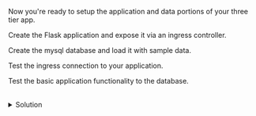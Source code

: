 Now you're ready to setup the application and data portions of your three tier app.

Create the Flask application and expose it via an ingress controller. 

Create the mysql database and load it with sample data.

Test the ingress connection to your application.

Test the basic application functionality to the database.


<br>
<details>
<summary>Solution</summary>
Create the flask docker container image for our application.

Move to the right directory

```plain
cd /root/flask_docker
```{{exec}}

Check the docker file

```plain
cat /root/flask_docker/Dockerfile
```{{exec}}

Check the requirements file for flask and mysql requirements.

```plain
cat /root/flask_docker/requirements.txt
```{{exec}}

Check the sample flask application

```plain
cat /root/flask_docker/view.py
```{{exec}}

Check the basic index.html to render the test application

```plain
cat /root/flask_docker/templates/index.html
```{{exec}}

When you've seen all the files, create the docker image.

```plain
docker image build -t flask_docker .
```{{exec}}

Tag and push the image to the local repository

```plain
docker tag flask_docker localhost:5000/flask_docker
docker push localhost:5000/flask_docker
```{{exec}}

Create a simple flask application from your new image

```plain
kubectl create -f /root/flask_docker/test-app1.yaml
```{{exec}}

Create the service for test-app1-service

```plain
kubectl expose pod test-app1 --port=6000  --name=test-app1-service -n app1
```{{exec}}

Verify the pods is exposed on port 6000

```plain
kubectl get pods -n app1 -o wide
```{{exec}}

```plain
kubectl describe service test-app1 -n app1
```{{exec}}

Check the file for the ingress controller definition that points to your application.

```plain
cat /root/ingress/app1-ingress.yaml
```{{exec}}

Create the ingress controller that points to your application

```plain
kubectl create -f /root/ingress/app1-ingress.yaml
```{{exec}}

Test that you are able to see your application in action.

```plain
curl application.lab.mine:30080/test
```{{exec}}


Create the mysql portion and populate it with data.

Deploy the service file provided.
```plain
kubectl create -f /root/mysql/mysql-deploy.yaml
```{{exec}}

Inspect the resources that were created

```plain
kubectl get svc -n data1
kubectl describe svc mysql-service -n data1
```{{exec}}

You may have to wait ~15 seconds for the container to create

```plain
kubectl get deployments -n data1
kubectl get pods -o wide -n data1 --show-labels
```{{exec}}

Now let's load the database with some sample data to read out from our application.

Deploy a pod to use to connect to the mysql database

```plain
kubectl run mysql-client --image=mysql:5.7 -it --rm --restart=Never -- /bin/bash
```{{exec}}

You will see that you have dropped into a container bash shell.

Let's put information into the database. Connect like this.

```plain
mysql -h mysql-service -uroot -p'Very$ecure1#'
```{{exec}}

```plain
use visitors;
CREATE TABLE persons (personID int, FirstName varchar(255), LastName varchar(255));
INSERT INTO persons VALUES ('phillip', 'devnull');
INSERT INTO persons VALUSE ('het', 'tanis');
```

Test the read of the table you created.

```plain
mysql -h mysql-service -uroot -p'Very$ecure1#' -e 'use mysql; show tables; select * from persons'
```{{exec}}

Exit the pod and run the application path to read data from the database.




</details>

